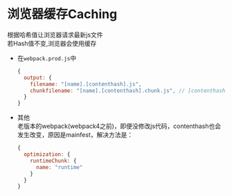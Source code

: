 # 浏览器缓存Caching
根据哈希值让浏览器请求最新js文件  
若Hash值不变,浏览器会使用缓存  
- 在`webpack.prod.js`中
  ```js
  {
    output: {
      filename: "[name].[contenthash].js",
      chunkfilename: "[name].[contenthash].chunk.js", // [contenthash]js文件内容变了该Hash值也会变
    }
  }
  ```
- 其他   
  老版本的webpack(webpack4之前)，即便没修改js代码，contenthash也会发生改变，原因是mainfest，解决方法是：
  ```js
  {
    optimization: {
      runtimeChunk: {
        name: "runtime"
      }
    }
  }
  ```